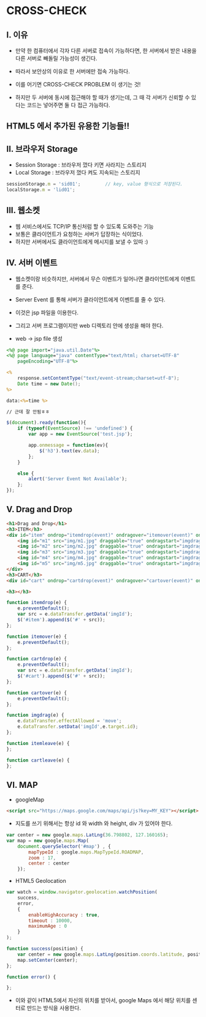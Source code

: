 # CROSS-CHECK

## I. 이유

- 만약 한 컴퓨터에서 각자 다른 서버로 접속이 가능하다면, 한 서버에서 받은 내용을 다른 서버로 빼돌릴 가능성이 생긴다.
- 따라서 보안상의 이유로 한 서버에만 접속 가능하다.
- 이를 어기면 CROSS-CHECK PROBLEM 이 생기는 것!



- 하지만 두 서버에 동시에 접근해야 할 때가 생기는데, 그 때 각 서버가 신뢰할 수 있다는 코드는 넣어주면 둘 다 접근 가능하다.



## HTML5 에서 추가된 유용한 기능들!!



## II. 브라우저 Storage

- Session Storage : 브라우저 껐다 키면 사라지는 스토리지
- Local Storage : 브라우저 껐다 켜도 지속되는 스토리지



```javascript
sessionStorage.m = 'sid01';			// key, value 형식으로 저장된다.
localStorage.m = 'lid01';
```



## III. 웹소켓

- 웹 서비스에서도 TCP/IP 통신처럼 할 수 있도록 도와주는 기능
- 보통은 클라이언트가 요청하는 서버가 답장하는 식이었다.
- 하지만 서버에서도 클라이언트에게 메시지를 보낼 수 있따 :)



## IV. 서버 이벤트

- 웹소켓이랑 비슷하지만, 서버에서 무슨 이벤트가 일어나면 클라이언트에게 이벤트를 준다.

- Server Event 를 통해 서버가 클라이언트에게 이벤트를 줄 수 있다.
- 이것은 jsp 파일을 이용한다.
- 그리고 서버 프로그램이지만 web 디렉토리 안에 생성을 해야 한다.
- web -> jsp file 생성

```jsp
<%@ page import="java.util.Date"%>
<%@ page language="java" contentType="text/html; charset=UTF-8"
	pageEncoding="UTF-8"%>

<% 
	response.setContentType("text/event-stream;charset=utf-8");
	Date time = new Date();
%>

data:<%=time %>

// 근데 잘 안됨ㅎㅎ
```

```javascript
$(document).ready(function(){
    if (typeof(EventSource) !== 'undefined') {
        var app = new EventSource('test.jsp');

        app.onmessage = function(ev){
            $('h3').text(ev.data);
        };
    }

    else {
        alert('Server Event Not Available');
    };
});
```

## V. Drag and Drop

```html
<h1>Drag and Drop</h1>
<h3>ITEM</h3>
<div id="item" ondrop="itemdrop(event)" ondragover="itemover(event)" ondragleave="itemleave(event)">
    <img id="m1" src="img/m1.jpg" draggable="true" ondragstart="imgdrag(event)">
    <img id="m2" src="img/m2.jpg" draggable="true" ondragstart="imgdrag(event)">
    <img id="m3" src="img/m3.jpg" draggable="true" ondragstart="imgdrag(event)">
    <img id="m4" src="img/m4.jpg" draggable="true" ondragstart="imgdrag(event)">
    <img id="m5" src="img/m5.jpg" draggable="true" ondragstart="imgdrag(event)">
</div>
<h3>CART</h3>
<div id="cart" ondrop="cartdrop(event)" ondragover="cartover(event)" ondragleave="cartleave(event)"></div>

<h3></h3>
```

```javascript
function itemdrop(e) {
    e.preventDefault();
    var src = e.dataTransfer.getData('imgId');
    $('#item').append($('#' + src));
};

function itemover(e) {
    e.preventDefault();
};

function cartdrop(e) {
    e.preventDefault();
    var src = e.dataTransfer.getData('imgId');
    $('#cart').append($('#' + src));
};

function cartover(e) {
    e.preventDefault();
};

function imgdrag(e) {
    e.dataTransfer.effectAllowed = 'move';
    e.dataTransfer.setData('imgId',e.target.id);
};

function itemleave(e) {
};

function cartleave(e) {
};
```



## VI. MAP

- googleMap

```html
<script src="https://maps.google.com/maps/api/js?key=MY_KEY"></script>
```

- 지도를 쓰기 위해서는 항상 id 와 width 와 height, div 가 있어야 한다.

```javascript
var center = new google.maps.LatLng(36.798802, 127.160165);
var map = new google.maps.Map(
    document.querySelector('#map') , {
        mapTypeId : google.maps.MapTypeId.ROADMAP,
        zoom : 17,
        center : center
    });
```



- HTML5 Geolocation

```javascript
var watch = window.navigator.geolocation.watchPosition(
    success,
    error,
    {
        enableHighAccuracy : true,
        timeout : 10000,
        maximumAge : 0
    }
);

function success(position) {
    var center = new google.maps.LatLng(position.coords.latitude, position.coords.longitude);
    map.setCenter(center);
};

function error() {

};
```



- 이와 같이 HTML5에서 자신의 위치를 받아서, google Maps 에서 해당 위치를 센터로 만드는 방식을 사용한다.